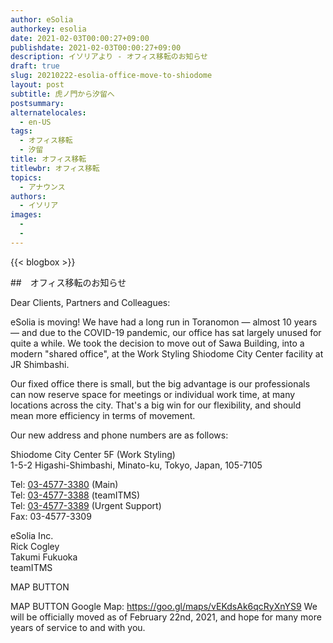 ```yaml
---
author: eSolia
authorkey: esolia
date: 2021-02-03T00:00:27+09:00
publishdate: 2021-02-03T00:00:27+09:00
description: イソリアより - オフィス移転のお知らせ
draft: true
slug: 20210222-esolia-office-move-to-shiodome
layout: post
subtitle: 虎ノ門から汐留へ
postsummary: 
alternatelocales:
  - en-US
tags:
  - オフィス移転
  - 汐留
title: オフィス移転
titlewbr: オフィス移転
topics:
  - アナウンス
authors:
  - イソリア
images:
  - 
  - 
---
```


{{< blogbox >}}

##　オフィス移転のお知らせ
  
Dear Clients, Partners and Colleagues:  
  
eSolia is moving! We have had a long run in Toranomon — almost 10 years — and due to the COVID-19 pandemic, our office has sat largely unused for quite a while. We took the decision to move out of Sawa Building, into a modern "shared office", at the Work Styling Shiodome City Center facility at JR Shimbashi.  

Our fixed office there is small, but the big advantage is our professionals can now reserve space for meetings or individual work time, at many locations across the city. That's a big win for our flexibility, and should mean more efficiency in terms of movement.  

Our new address and phone numbers are as follows:  

Shiodome City Center 5F (Work Styling)  
1-5-2 Higashi-Shimbashi, Minato-ku, Tokyo, Japan, 105-7105  


Tel: <a href="tel:+813-4577-3380">03-4577-3380</a> (Main)  
Tel: <a href="tel:+813-4577-3388">03-4577-3388</a> (teamITMS)  
Tel: <a href="tel:+813-4577-3389">03-4577-3389</a> (Urgent Support)  
Fax: 03-4577-3309  

eSolia Inc.  
Rick Cogley  
Takumi Fukuoka  
teamITMS  
  
MAP BUTTON
  
MAP BUTTON
Google Map: https://goo.gl/maps/vEKdsAk6qcRyXnYS9
We will be officially moved as of February 22nd, 2021, and hope for many more years of service to and with you.


  
